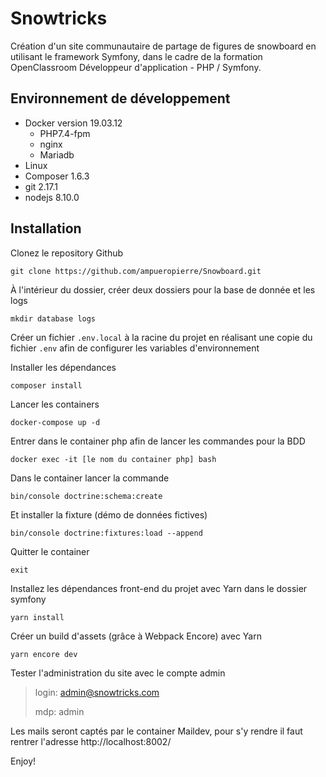 # Snowtricks

Création d'un site communautaire de partage de figures de snowboard en utilisant le framework Symfony, dans le cadre de la formation OpenClassroom Développeur d'application - PHP / Symfony.

## Environnement de développement

*   Docker version 19.03.12
    - PHP7.4-fpm
    - nginx
    - Mariadb
*   Linux
*   Composer 1.6.3
*   git 2.17.1
*   nodejs 8.10.0

## Installation

Clonez le repository Github

```
git clone https://github.com/ampueropierre/Snowboard.git
```

À l'intérieur du dossier, créer deux dossiers pour la base de donnée et les logs

```
mkdir database logs
```

Créer un fichier `.env.local` à la racine du projet en réalisant une copie du fichier `.env` afin de configurer les variables d'environnement

Installer les dépendances

```
composer install
```

Lancer les containers

```
docker-compose up -d
```

Entrer dans le container php afin de lancer les commandes pour la BDD

```
docker exec -it [le nom du container php] bash
```

Dans le container lancer la commande

```
bin/console doctrine:schema:create
```

Et installer la fixture (démo de données fictives)

```
bin/console doctrine:fixtures:load --append
```

Quitter le container

```
exit
```

Installez les dépendances front-end du projet avec Yarn dans le dossier symfony

```
yarn install
```

Créer un build d'assets (grâce à Webpack Encore) avec Yarn

```
yarn encore dev
```

Tester l'administration du site avec le compte admin

> login: admin@snowtricks.com
> 
> mdp: admin

Les mails seront captés par le container Maildev, pour s'y rendre il faut rentrer l'adresse http://localhost:8002/

Enjoy!
